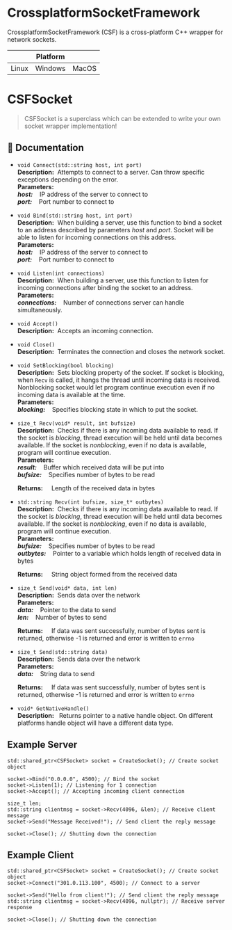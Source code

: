 # CrossplatformSocketFramework

CrossplatformSocketFramework (CSF) is a cross-platform C++ wrapper for network sockets.

|  |   Platform   | |
|:--------:| :-: | :-: |
| Linux    | Windows | MacOS


# CSFSocket

>CSFSocket is a superclass which can be extended to write your own socket wrapper implementation!

## 📖 Documentation


* `void Connect(std::string host, int port)`<br />
    **Description:**&nbsp;&nbsp;Attempts to connect to a server. Can throw specific exceptions depending on the error.<br />
    **Parameters:**<br />
    **_host:_**&nbsp;&nbsp;&nbsp; IP address of the server to connect to<br />
    **_port:_**&nbsp;&nbsp;&nbsp; Port number to connect to<br />

* `void Bind(std::string host, int port)`<br />
    **Description:**&nbsp;&nbsp;When building a server, use this function to bind a socket to an address described by parameters _host_ and _port_. Socket will be able to listen for incoming connections on this address.<br />
    **Parameters:**<br />
    **_host:_**&nbsp;&nbsp;&nbsp; IP address of the server to connect to<br />
    **_port:_**&nbsp;&nbsp;&nbsp; Port number to connect to<br />

* `void Listen(int connections)`<br />
    **Description:**&nbsp;&nbsp;When building a server, use this function to listen for incoming connections after binding the socket to an address.<br />
    **Parameters:**<br />
    **_connections:_**&nbsp;&nbsp;&nbsp; Number of connections server can handle simultaneously.<br />

* `void Accept()`<br />
    **Description:**&nbsp;&nbsp;Accepts an incoming connection.<br />

* `void Close()`<br />
    **Description:**&nbsp;&nbsp;Terminates the connection and closes the network socket.<br />

* `void SetBlocking(bool blocking)`<br />
    **Description:**&nbsp;&nbsp;Sets blocking property of the socket. If socket is blocking, when `Recv` is called, it hangs the thread until incoming data is received. Nonblocking socket would let program continue execution even if no incoming data is available at the time.<br />
    **Parameters:**<br />
    **_blocking:_**&nbsp;&nbsp;&nbsp; Specifies blocking state in which to put the socket.<br />

* `size_t Recv(void* result, int bufsize)`<br />
    **Description:**&nbsp;&nbsp;Checks if there is any incoming data available to read. If the socket is _blocking_, thread execution will be held until data becomes available. If the socket is _nonblocking_, even if no data is available, program will continue execution.<br />
    **Parameters:**<br />
    **_result:_**&nbsp;&nbsp;&nbsp; Buffer which received data will be put into<br />
    **_bufsize:_**&nbsp;&nbsp;&nbsp; Specifies number of bytes to be read<br />

    **Returns:**&nbsp; &nbsp; &nbsp;Length of the received data in bytes<br />
    
* `std::string Recv(int bufsize, size_t* outbytes)`<br />
    **Description:**&nbsp;&nbsp;Checks if there is any incoming data available to read. If the socket is _blocking_, thread execution will be held until data becomes available. If the socket is _nonblocking_, even if no data is available, program will continue execution.<br />
    **Parameters:**<br />
    **_bufsize:_**&nbsp;&nbsp;&nbsp; Specifies number of bytes to be read<br />
    **_outbytes:_**&nbsp;&nbsp;&nbsp; Pointer to a variable which holds length of received data in bytes<br />

    **Returns:**&nbsp; &nbsp; &nbsp;String object formed from the received data<br />
    
* `size_t Send(void* data, int len)`<br />
    **Description:**&nbsp;&nbsp;Sends data over the network<br />
    **Parameters:**<br />
    **_data:_**&nbsp;&nbsp;&nbsp; Pointer to the data to send<br />
    **_len:_**&nbsp;&nbsp;&nbsp; Number of bytes to send<br />

    **Returns:**&nbsp; &nbsp; &nbsp;If data was sent successfully, number of bytes sent is returned, otherwise -1 is returned and error is written to `errno`
    
* `size_t Send(std::string data)`<br />
    **Description:**&nbsp;&nbsp;Sends data over the network<br />
    **Parameters:**<br />
    **_data:_**&nbsp;&nbsp;&nbsp; String data to send<br />

    **Returns:**&nbsp; &nbsp; &nbsp;If data was sent successfully, number of bytes sent is returned, otherwise -1 is returned and error is written to `errno`<br />
    
* `void* GetNativeHandle()`<br />
    **Description:**&nbsp;&nbsp; Returns pointer to a native handle object.  On different platforms handle object will have a different data type.<br />



## Example Server

```
std::shared_ptr<CSFSocket> socket = CreateSocket(); // Create socket object

socket->Bind("0.0.0.0", 4500); // Bind the socket 
socket->Listen(1); // Listening for 1 connection
socket->Accept(); // Accepting incoming client connection

size_t len;
std::string clientmsg = socket->Recv(4096, &len); // Receive client message
socket->Send("Message Received!"); // Send client the reply message

socket->Close(); // Shutting down the connection
```

## Example Client

```
std::shared_ptr<CSFSocket> socket = CreateSocket(); // Create socket object
socket->Connect("301.0.113.100", 4500); // Connect to a server

socket->Send("Hello from client!"); // Send client the reply message
std::string clientmsg = socket->Recv(4096, nullptr); // Receive server response

socket->Close(); // Shutting down the connection
```


